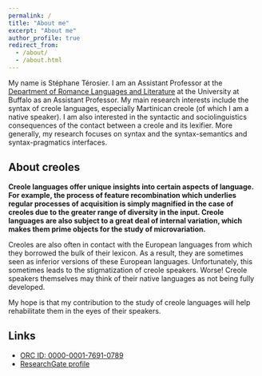 ```yaml
---
permalink: /
title: "About me"
excerpt: "About me"
author_profile: true
redirect_from: 
  - /about/
  - /about.html
---
```


My name is Stéphane Térosier. I am an Assistant Professor at the [Department of Romance Languages and Literature](https://arts-sciences.buffalo.edu/romance-languages-literatures.html) at the University at Buffalo as an Assistant Professor. My main research interests include the syntax of creole languages, especially Martinican creole (of which I am a native speaker). I am also interested in the syntactic and sociolinguistics consequences of the contact between a creole and its lexifier. More generally, my research focuses on syntax and the syntax-semantics and syntax-pragmatics interfaces.

## About creoles

**Creole languages offer unique insights into certain aspects of language. For example, the process of feature recombination which underlies regular processes of acquisition is simply magnified in the case of creoles due to the greater range of diversity in the input. Creole languages are also subject to a great deal of internal variation, which makes them prime objects for the study of microvariation.**

Creoles are also often in contact with the European languages from which they borrowed the bulk of their lexicon. As a result, they are sometimes seen as inferior versions of these European languages. Unfortunately, this sometimes leads to the stigmatization of creole speakers. Worse! Creole speakers themselves may think of their native languages as not being fully developed.

My hope is that my contribution to the study of creole languages will help rehabilitate them in the eyes of their speakers.

## Links

- [ORC ID: 0000-0001-7691-0789](https://orcid.org/0000-0001-7691-0789)
- [ResearchGate profile](https://www.researchgate.net/profile/Stephane-Terosier)


[//]: # (stephane terosier)
